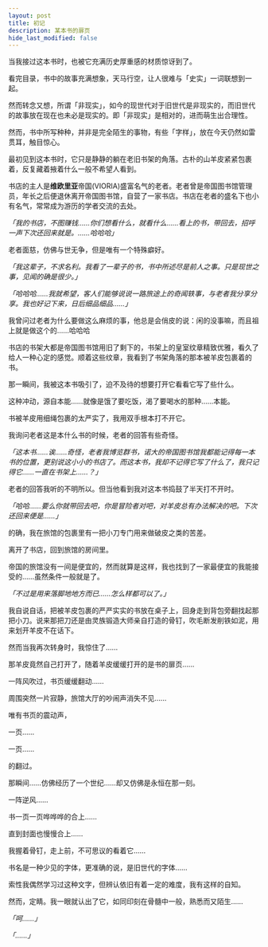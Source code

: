 ```yaml
---
layout: post
title: 初记	
description: 某本书的扉页
hide_last_modified: false
---
```


当我接过这本书时，也被它充满历史厚重感的材质惊讶到了。

看完目录，书中的故事充满想象，天马行空，让人很难与「史实」一词联想到一起。

然而转念又想，所谓「非现实」，如今的现世代对于旧世代是非现实的，而旧世代的故事放在现在也未必是现实的。即「非现实」是相对的，进而萌生出合理性。

然而，书中所写种种，并非是完全陌生的事物，有些「字样」，放在今天仍然如雷贯耳，触目惊心。

最初见到这本书时，它只是静静的躺在老旧书架的角落。古朴的山羊皮紧紧包裹着，反复藏着掖着什么一般不希望人看到。

书店的主人是**维欧里亚**帝国(VIORIA)盛富名气的老者。老者曾是帝国图书馆管理员，年长之后便退休离开帝国图书馆，自营了一家书店。书店在老者的盛名下也小有名气，常常成为游历的学者交流的去处。

*「我的书店，不图赚钱……你们想看什么，就看什么……看上的书，带回去，招呼一声下次还回来就是。……哈哈哈」*

老者面慈，仿佛与世无争，但是唯有一个特殊癖好。

*「我这辈子，不求名利。我看了一辈子的书，书中所述尽是前人之事。只是现世之事，见闻的确是很少。」*

*「哈哈哈……我就希望，客人们能够说说一路旅途上的奇闻轶事，与老者我分享分享。我也好记下来，日后细品细品……」*

我曾问过老者为什么要做这么麻烦的事，他总是会俏皮的说：闲的没事嘛，而且祖上就是做这个的……哈哈哈

书店的书架大都是帝国图书馆用旧了剩下的，书架上的皇室纹章精致优雅，看久了给人一种心定的感觉。顺着这些纹章，我看到了书架角落的那本被羊皮包裹着的书。

那一瞬间，我被这本书吸引了，迫不及待的想要打开它看看它写了些什么。

这种冲动，源自本能……就像是饿了要吃饭，渴了要喝水的那种……本能。

书被羊皮用细绳包裹的太严实了，我用双手根本打不开它。

我询问老者这是本什么书的时候，老者的回答有些奇怪。

*「这本书……诶……奇怪，老者我博览群书，诺大的帝国图书馆我都能记得每一本书的位置，更别说这小小的书店了。而这本书，我却不记得它写了什么了，我只记得它……一直在书架上……？」*

老者的回答我听的不明所以。但当他看到我对这本书捣鼓了半天打不开时。

*「哈哈……要么你就带回去吧，你是冒险者对吧，对羊皮总有办法解决的吧。下次还回来便是……」*

的确，我在旅馆的包裹里有一把小刀专门用来做破皮之类的苦差。

离开了书店，回到旅馆的房间里。

帝国的旅馆没有一间是便宜的，然而就算是这样，我也找到了一家最便宜的我能接受的……虽然条件一般就是了。

*「不过是用来落脚地地方而已……怎么样都可以了。」*

我自说自话，把被羊皮包裹的严严实实的书放在桌子上，回身走到背包旁翻找起那把小刀。说来那把刀还是由灵族锻造大师亲自打造的骨钉，吹毛断发削铁如泥，用来划开羊皮不在话下。

然而当我再次转身时，我惊住了……

那羊皮竟然自己打开了，随着羊皮缓缓打开的是书的扉页……

一阵风吹过，书页缓缓翻动……

周围突然一片寂静，旅馆大厅的吵闹声消失不见……

唯有书页的震动声，

一页……

一页……

的翻过。

那瞬间……仿佛经历了一个世纪……却又仿佛是永恒在那一刻。

一阵逆风……

书一页一页哗哗哗的合上……

直到封面也慢慢合上……

我握着骨钉，走上前，不可思议的看着它……

书名是一种少见的字体，更准确的说，是旧世代的字体……

索性我偶然学习过这种文字，但辨认依旧有着一定的难度，我有这样的自知。

然而，定睛。我一眼就认出了它，如同印刻在骨髓中一般，熟悉而又陌生……

*「呵……」*

*「……」*